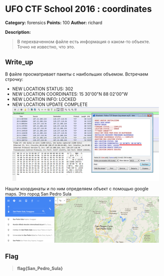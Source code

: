 # UFO CTF School 2016 : coordinates

**Category:** forensics **Points:** 100
**Author:** richard 

**Description:**

> В перехваченном файле есть информация о каком-то объекте. Точно не известно, что это.

## Write_up


В файле просматривает пакеты с наибольших объемом. Встречаем строчку:

* NEW LOCATION STATUS: 302<br>
* NEW LOCATION COORDINATES: 15 30'00"N 88 02'00"W<br>
* NEW LOCATION INFO: LOCKED<br>
* NEW LOCATION UPDATE COMPLETE
![1](./img/1.png)

Нашли координаты и по ним определяем объект с помощью google maps. Это город San Pedro Sula
![1](./img/2.png)

## Flag

> **flag{San\_Pedro\_Sula}**
